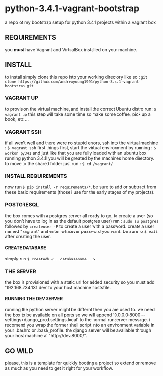 python-3.4.1-vagrant-bootstrap
==============================

a repo of my bootstrap setup for python 3.4.1 projects within a vagrant box

## REQUIREMENTS
you **must** have Vagrant and VirtualBox installed on your machine.

## INSTALL
to install simply clone this repo into your working directory like so :
```git clone https://github.com/andrewyoung1991/python-3.4.1-vagrant-bootstrap.git .```

### VAGRANT UP
to provision the virtual machine, and install the correct Ubuntu distro run:
```$ vagrant up```
this step will take some time so make some coffee, pick up a book, etc ...

### VAGRANT SSH
if all wen't well and there were no stupid errors, ssh into the virtual machine :
```$ vagrant ssh```
first things first, start the virtual environment by running : 
```$ workon py341```
and just like that you are fully loaded with an ubuntu box running python 3.4.1!
you will be greated by the machines home directory. to move to the shared
folder just run :
```$ cd /vagrant/```

### INSTALL REQUIREMENTS
now run ```$ pip install -r requirements/*```. be sure to add or subtract from these
basic requirements (those i use for the early stages of my projects).

### POSTGRESQL
the box comes with a postgres server all ready to go, to create a user (so you
don't have to log in as the default postgres user) run :
```sudo su postgres``` followed by ```createuser -P``` to create a user with a
password. create a user named "vagrant" and enter whatever password you want.
be sure to ```$ exit``` after creating the user.
#### CREATE DATABASE
simply run ```$ createdb <...databasename...>```

### THE SERVER
the box is provisioned with a static url for added security so you must add
'192.168.234.131 dev' to your host machine hostsfile.
#### RUNNING THE DEV SERVER
running the python server might be differnt then you are used to. we need the
box to be available on all ports so we will append '0.0.0.0:8000
--settings=django_prod.settings.local' to the normal runserver message. i 
recomend you wrap the former shell script into an environment variable in your 
.bashrc or .bash_profile. the django server will be available through your 
host machine at "http://dev:8000/".
## GO WILD
please, this is a template for quickly booting a project so extend or remove
as much as you need to get it right for your workflow.
